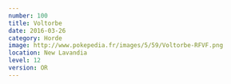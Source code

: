 ```yaml
---
number: 100
title: Voltorbe
date: 2016-03-26
category: Horde
image: http://www.pokepedia.fr/images/5/59/Voltorbe-RFVF.png
location: New Lavandia
level: 12
version: OR
---
```

